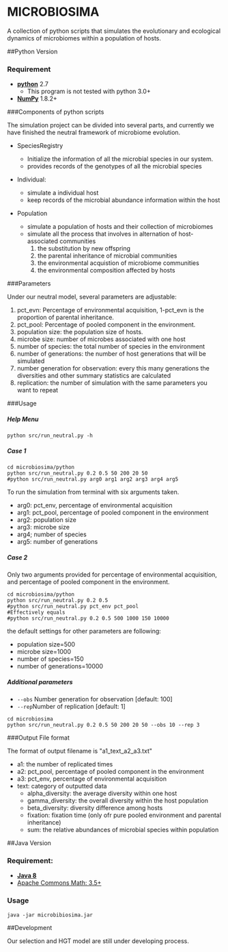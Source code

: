 # MICROBIOSIMA

A collection of python scripts that simulates the evolutionary and ecological dynamics of microbiomes within a population of hosts.

##Python Version
### Requirement
* [**python**](https://www.python.org/) 2.7
  * This program is not tested with python 3.0+
* [**NumPy**](http://www.numpy.org/) 1.8.2+



###Components of python scripts

The simulation project can be divided into several parts, and currently we have
finished the neutral framework of microbiome evolution.

- SpeciesRegistry
  - Initialize the information of all the microbial species in our system.
  - provides records of the genotypes of all the microbial species


- Individual:
  - simulate a individual host
  - keep records of the microbial abundance information within the host


- Population
  - simulate a population of hosts and their collection of microbiomes
  - simulate all the process that involves in alternation of host-associated communities
    1. the substitution by new offspring
    2. the parental inheritance of microbial communities
    3. the environmental acquistion of microbiome communities
    4. the environmental composition affected by hosts


###Parameters

Under our neutral model, several parameters are adjustable:

  1. pct_evn: Percentage of environmental acquisition, 1-pct_evn is the proportion of parental inheritance.
  2. pct_pool: Percentage of pooled component in the environment.
  3. population size: the population size of hosts.
  4. microbe size: number of microbes associated with one host
  5. number of species: the total number of species in the environment
  6. number of generations: the number of host generations that will be simulated
  7. number generation for observation: every this many generations the diversities and other summary statistics are calculated
  8. replication: the number of simulation with the same parameters you want to repeat  

###Usage

##### Help Menu
```
python src/run_neutral.py -h
```

##### Case 1
```
cd microbiosima/python
python src/run_neutral.py 0.2 0.5 50 200 20 50
#python src/run_neutral.py arg0 arg1 arg2 arg3 arg4 arg5
```
To run the simulation from terminal with six arguments taken.
- arg0: pct_env, percentage of environmental acquisition
- arg1: pct_pool, percentage of pooled component in the environment
- arg2: population size
- arg3: microbe size
- arg4; number of species
- arg5: number of generations



##### Case 2


Only two arguments provided for percentage of environmental acquisition, and percentage of pooled component in the environment.
```
cd microbiosima/python
python src/run_neutral.py 0.2 0.5
#python src/run_neutral.py pct_env pct_pool
#Effectively equals
#python src/run_neutral.py 0.2 0.5 500 1000 150 10000
```
the default settings for other parameters are following:
  - population size=500
  - microbe size=1000
  - number of species=150
  - number of generations=10000


##### Additional parameters
  - `--obs` Number generation for observation [default: 100]
  - `--rep`Number of replication [default: 1]
```
cd microbiosima
python src/run_neutral.py 0.2 0.5 50 200 20 50 --obs 10 --rep 3
```

###Output File format

The format of output filename is "a1_text_a2_a3.txt"
- a1: the number of replicated times
- a2: pct_pool, percentage of pooled component in the environment
- a3: pct_env, percentage of environmental acquisition
- text: category of outputted data
  - alpha_diversity: the average diversity within one host
  - gamma_diversity: the overall diversity within the host population
  - beta_diversity: diversity difference among hosts
  - fixation: fixation time (only ofr pure pooled environment and parental inheritance)
  - sum: the relative abundances of microbial species within population


##Java Version
### Requirement:
   * [**Java 8**](https://www.java.com/)
   * [Apache Commons Math: 3.5+](http://commons.apache.org/proper/commons-math/)


### Usage
```
java -jar microbibiosima.jar
```



##Development

Our selection and HGT model are still under developing process.
